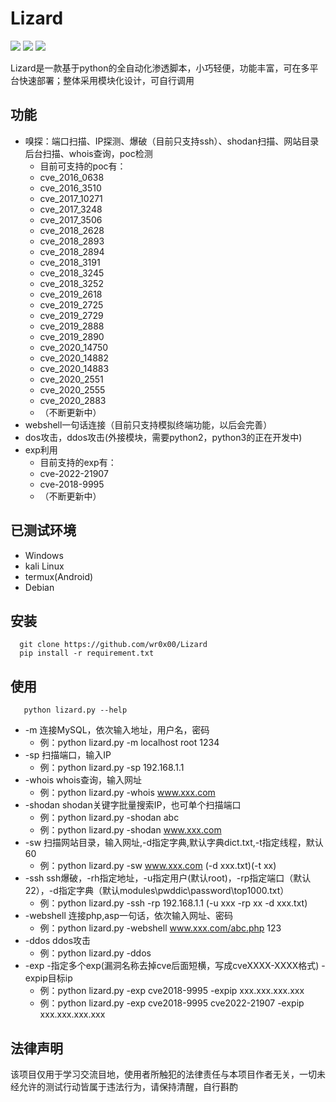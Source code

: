 # Lizard

![](https://img.shields.io/badge/language-python-informational?style=flat&logo=python&logoColor=white&color=2bbc8a)
![](https://img.shields.io/badge/features-convenient-informational?style=flat&color=2bbc8a)
![](https://img.shields.io/badge/license-MIT_License-informational?style=flat&logoColor=white&color=2bbc8a)

Lizard是一款基于python的全自动化渗透脚本，小巧轻便，功能丰富，可在多平台快速部署；整体采用模块化设计，可自行调用

功能
----
* 嗅探：端口扫描、IP探测、爆破（目前只支持ssh）、shodan扫描、网站目录后台扫描、whois查询，poc检测
    * 目前可支持的poc有：
    * cve_2016_0638
    * cve_2016_3510
    * cve_2017_10271
    * cve_2017_3248
    * cve_2017_3506
    * cve_2018_2628
    * cve_2018_2893
    * cve_2018_2894
    * cve_2018_3191
    * cve_2018_3245
    * cve_2018_3252
    * cve_2019_2618
    * cve_2019_2725
    * cve_2019_2729
    * cve_2019_2888
    * cve_2019_2890
    * cve_2020_14750
    * cve_2020_14882
    * cve_2020_14883
    * cve_2020_2551
    * cve_2020_2555
    * cve_2020_2883
    * （不断更新中）
* webshell一句话连接（目前只支持模拟终端功能，以后会完善）
* dos攻击，ddos攻击(外接模块，需要python2，python3的正在开发中)
* exp利用
    * 目前支持的exp有：
    * cve-2022-21907
    * cve-2018-9995
    * （不断更新中）

已测试环境
------
* Windows
* kali Linux
* termux(Android)
* Debian

安装
--
      git clone https://github.com/wr0x00/Lizard
      pip install -r requirement.txt
使用
---
       python lizard.py --help
* -m 连接MySQL，依次输入地址，用户名，密码
   * 例：python lizard.py -m localhost root 1234
* -sp 扫描端口，输入IP
   * 例：python lizard.py -sp 192.168.1.1
* -whois whois查询，输入网址
   * 例：python lizard.py -whois www.xxx.com
* -shodan shodan关键字批量搜索IP，也可单个扫描端口
   * 例：python lizard.py -shodan abc
   * 例：python lizard.py -shodan www.xxx.com
* -sw 扫描网站目录，输入网址,-d指定字典,默认字典dict.txt,-t指定线程，默认60
   * 例：python lizard.py -sw www.xxx.com (-d xxx.txt)(-t xx)
* -ssh ssh爆破，-rh指定地址，-u指定用户(默认root)，-rp指定端口（默认22），-d指定字典（默认modules\pwddic\password\top1000.txt）
   * 例：python lizard.py -ssh -rp 192.168.1.1 (-u xxx -rp xx -d xxx.txt)
* -webshell 连接php,asp一句话，依次输入网址、密码
   * 例：python lizard.py -webshell www.xxx.com/abc.php 123
* -ddos ddos攻击
   * 例：python lizard.py -ddos
* -exp -指定多个exp(漏洞名称去掉cve后面短横，写成cveXXXX-XXXX格式) -expip目标ip
   * 例：python lizard.py -exp cve2018-9995 -expip xxx.xxx.xxx.xxx
   * 例：python lizard.py -exp cve2018-9995 cve2022-21907 -expip xxx.xxx.xxx.xxx
 
法律声明
---
该项目仅用于学习交流目地，使用者所触犯的法律责任与本项目作者无关，一切未经允许的测试行动皆属于违法行为，请保持清醒，自行斟酌


